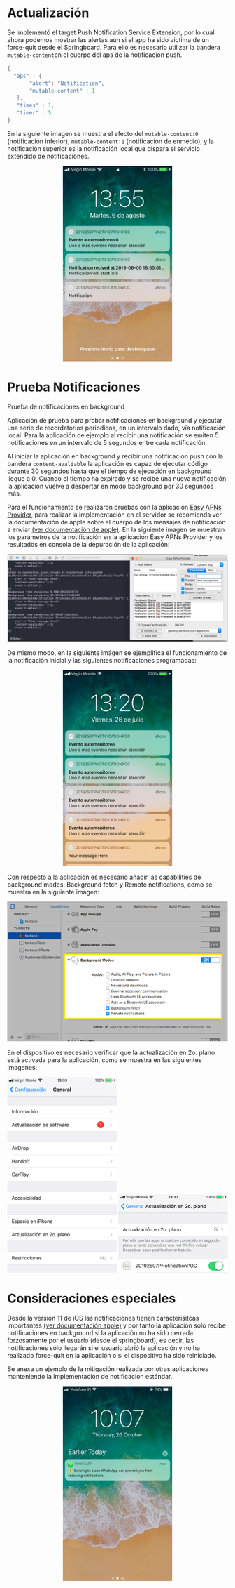 # Actualización 

Se implementó el target Push Notification Service Extension, por lo cual ahora podemos mostrar las alertas aún si el app ha sido victima de un force-quit desde el Springboard. Para ello es necesario utilizar la bandera ``mutable-content``en el cuerpo del aps de la notificación push.

``` swift
{
  "aps" : {
       "alert": "Notification",
       "mutable-content" : 1
   },
   "times" : 1,
   "timer" : 5
}
```

En la siguiente imagen se muestra el efecto del ``mutable-content:0`` (notificación inferior), ``mutable-content:1`` (notificación de enmedio), y la notificación superior es la notificación local que dispara el servicio extendido de notificaciones.

<p align="center">
  <img src="imagenes/IMG_0607.png" alt="Your image title" width="250"/>
</p>

# Prueba Notificaciones
Prueba de notificaciones en background

Aplicación de prueba para probar notificaciones en background y ejecutar una serie de recordatorios periodicos, en un intervalo dado, vía notificación local. Para la aplicación de ejemplo al recibir una notificación se emiten 5 notificaciones en un intervalo de 5 segundos entre cada notificación.

Al iniciar la aplicación en background y recibir una notificación push con la bandera ``content-avaliable`` la aplicación es capaz de ejecutar código durante 30 segundos hasta que el tiempo de ejecución en background llegue a 0. Cuando el tiempo ha expirado y se recibe una nueva notificación la aplicación vuelve a despertar en modo background por 30 segundos más.

Para el funcionamiento se realizaron pruebas con la aplicación [Easy APNs Provider](https://apps.apple.com/us/app/easy-apns-provider-push-notification-service-testing-tool/id989622350?mt=12), para realizar la implementación en el servidor se recomienda ver la documentación de apple sobre el cuerpo de los mensajes de notificación a enviar [(ver documentación de apple)](https://developer.apple.com/documentation/usernotifications/setting_up_a_remote_notification_server/pushing_background_updates_to_your_app). En la siguiente imagen se muestran los parámetros de la notificación en la aplicación Easy APNs Provider y los resultados en consola de la depuración de la aplicación:

<!--
    Esta es otra manera de añadir una imagen, utilizamos html para centrar la imagen en el contenedor
  ![Screenshot](imagenes/Captura_de_Pantalla_2019-07-26.png)
-->

<p align="center">
  <img src="imagenes/Captura_de_Pantalla_2019-07-26.png" alt="Your image title"/>
</p>

De mismo modo, en la siguiente imágen se ejemplifica el funcionamiento de la notificación inicial y las siguientes notificaciones programadas:

<p align="center">
  <img src="imagenes/IMG_0592.png" alt="Your image title" width="250"/>
</p>

Con respecto a la aplicación es necesario añadir las capabilities de background modes: Background fetch y Remote notifications, como se muestra en la siguiente imagen:

<p align="center">
  <img src="imagenes/enabling background modes.png" alt="Your image title"/>
</p>

En el dispositivo es necesario verificar que la actualización en 2o. plano está activada para la aplicación, como se muestra en las siguientes imagenes:

<p align="center">
  <img src="imagenes/IMG_0593.png" alt="Your image title" width="250"/>
  <img src="imagenes/Captura_de_Pantalla_2019-07-26_1.34.58.png" width="250">
</p>

# Consideraciones especiales

Desde la versión 11 de iOS las notificaciones tienen caracterísitcas importantes [(ver documentación apple)](https://developer.apple.com/documentation/uikit/uiapplicationdelegate/1623013-application) y por tanto la aplicación sólo recibe notificaciones en background si la aplicación no ha sido cerrada forzosamente por el usuario (desde el springboard), es decir, las notificaciones sólo llegarán si el usuario abrió la aplicación y no ha realizado force-quit en la aplicación o si el dispositivo ha sido reiniciado.

Se anexa un ejemplo de la mitigación realizada por otras aplicaciones manteniendo la implementación de notificacion estándar.

<p align="center">
  <img src="imagenes/weird-ios-11-bug-blocks-whatsapp-notifications-on-the-iphone-518486-2.jpg"  width="250"/>
</p>
